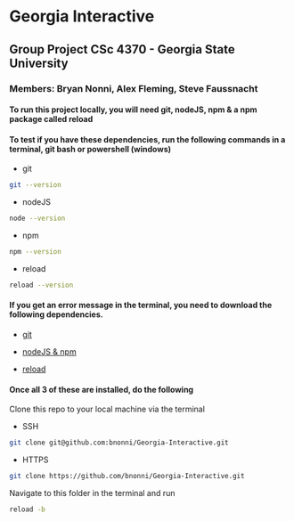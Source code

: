 # Georgia Interactive

## Group Project CSc 4370 - Georgia State University

### Members: Bryan Nonni, Alex Fleming, Steve Faussnacht

#### To run this project locally, you will need git, nodeJS, npm & a npm package called reload

#### To test if you have these dependencies, run the following commands in a terminal, git bash or powershell (windows)

* git

```sh
git --version
```

* nodeJS

```sh
node --version
```

* npm

```sh
npm --version
```

* reload

```sh
reload --version
```

#### If you get an error message in the terminal, you need to download the following dependencies.

* [git](https://git-scm.com/downloads)

* [nodeJS & npm](https://www.npmjs.com/get-npm)

* [reload](https://www.npmjs.com/package/reload)

#### Once all 3 of these are installed, do the following

Clone this repo to your local machine via the terminal

* SSH

```sh
git clone git@github.com:bnonni/Georgia-Interactive.git
```

* HTTPS

```sh
git clone https://github.com/bnonni/Georgia-Interactive.git
```

Navigate to this folder in the terminal and run

```sh
reload -b
```
